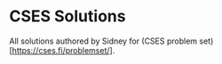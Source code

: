 # CSES Solutions

All solutions authored by Sidney for (CSES problem set)[https://cses.fi/problemset/].
